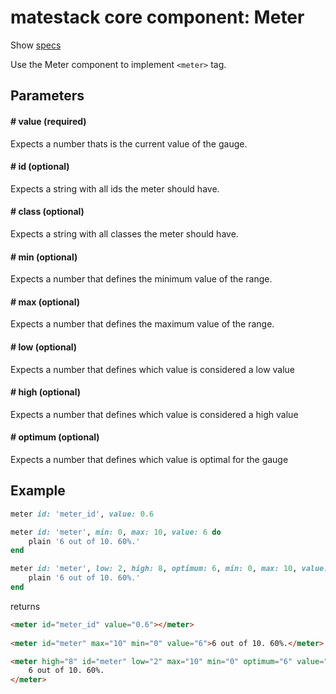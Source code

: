 # matestack core component: Meter

Show [specs](/spec/usage/components/meter_spec.rb)

Use the Meter component to implement `<meter>` tag.

## Parameters

#### # value (required)
Expects a number thats is the current value of the gauge.

#### # id (optional)
Expects a string with all ids the meter should have.

#### # class (optional)
Expects a string with all classes the meter should have.

#### # min (optional)
Expects a number that defines the minimum value of the range.

#### # max (optional)
Expects a number that defines the maximum value of the range.

#### # low (optional)
Expects a number that defines which value is considered a low value

#### # high (optional)
Expects a number that defines which value is considered a high value

#### # optimum (optional)
Expects a number that defines which value is optimal for the gauge




## Example

```ruby
meter id: 'meter_id', value: 0.6

meter id: 'meter', min: 0, max: 10, value: 6 do
	plain '6 out of 10. 60%.'
end

meter id: 'meter', low: 2, high: 8, optimum: 6, min: 0, max: 10, value: 6 do
	plain '6 out of 10. 60%.'
end
```

returns

```html
<meter id="meter_id" value="0.6"></meter>
      
<meter id="meter" max="10" min="0" value="6">6 out of 10. 60%.</meter>

<meter high="8" id="meter" low="2" max="10" min="0" optimum="6" value="6">
	6 out of 10. 60%.
</meter>
```
